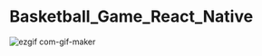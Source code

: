 # Basketball_Game_React_Native
![ezgif com-gif-maker](https://user-images.githubusercontent.com/47264707/64686400-3e83de80-d4a6-11e9-8f55-8347839b10ba.gif)
